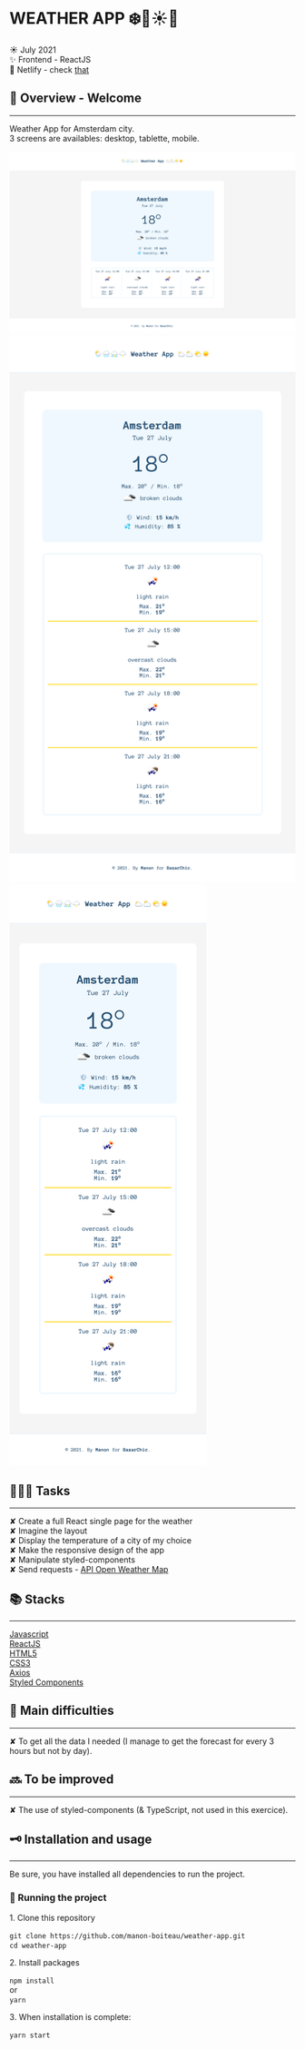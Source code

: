 # WEATHER APP ❄️🍃☀️🍂

☀️ July 2021  
✨ Frontend - ReactJS  
🔗 Netlify - check [that](https://weather-test-2021.netlify.app/)

## 🌈 Overview - Welcome

---

Weather App for Amsterdam city.  
3 screens are availables: desktop, tablette, mobile.

![Screen 1](src/assets/img/screen-1.png)  
![Screen 2](src/assets/img/screen-2.png)  
![Screen 3](src/assets/img/screen-3.png)

## 👩🏻‍💻 Tasks

---

✘ Create a full React single page for the weather  
✘ Imagine the layout  
✘ Display the temperature of a city of my choice  
✘ Make the responsive design of the app  
✘ Manipulate styled-components  
✘ Send requests - [API Open Weather Map](https://openweathermap.org/)

## 📚 Stacks

---

[Javascript](https://www.w3schools.com/js/default.asp)  
[ReactJS](https://fr.reactjs.org/docs/getting-started.html)  
[HTML5](https://www.w3schools.com/html/default.asp)  
[CSS3](https://www.w3schools.com/css/default.asp)  
[Axios](https://github.com/axios/axios)  
[Styled Components](https://styled-components.com/)

## 🤯 Main difficulties

---

✘ To get all the data I needed (I manage to get the forecast for every 3 hours but not by day).

## 🔜 To be improved

---

✘ The use of styled-components (& TypeScript, not used in this exercice).

## 🗝 Installation and usage

---

Be sure, you have installed all dependencies to run the project.

### 🚙 Running the project

1️. Clone this repository

`git clone https://github.com/manon-boiteau/weather-app.git`  
`cd weather-app`

2️. Install packages

`npm install`  
or  
`yarn`

3️. When installation is complete:

`yarn start`
